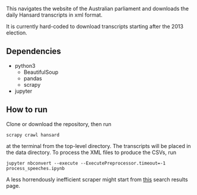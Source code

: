 This navigates the website of the Australian parliament and downloads the daily Hansard transcripts in xml format.

It is currently hard-coded to download transcripts starting after the 2013 election.

## Dependencies

* python3
    * BeautifulSoup
    * pandas
    * scrapy
* jupyter

## How to run

Clone or download the repository, then run 

```
scrapy crawl hansard
```

at the terminal from the top-level directory. The transcripts will be placed in the data directory. To process the XML files to produce the CSVs, run 

```
jupyter nbconvert --execute --ExecutePreprocessor.timeout=-1  process_speeches.ipynb 
```

A less horrendously inefficient scraper might start from [this](http://parlinfo.aph.gov.au/parlInfo/search/summary/summary.w3p;adv=yes;orderBy=customrank;page=0;query=Dataset%3Ahansards,hansards80%20Title%3A%22Start%20of%20Business%22;resCount=Default) search results page.
